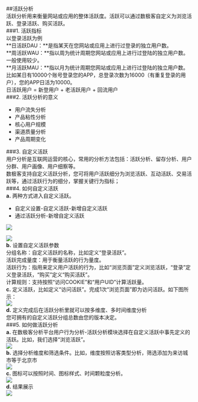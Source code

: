 ##活跃分析  
活跃分析用来衡量网站或应用的整体活跃度。活跃可以通过数极客自定义为浏览活跃、登录活跃、购买活跃。  
###1. 活跃指标  
以登录活跃为例  
**日活跃DAU：**是指某天在您网站或应用上进行过登录的独立用户数。  
**周活跃WAU：**指以周为统计周期您网站或应用上进行过登陆的独立用户数。一般使用较少。  
**月活跃MAU：**指以月为统计周期您网站或应用上进行过登陆的独立用户数。  
比如某日有10000个账号登录您的APP，总登录次数为16000（有重复登录的用户），您的APP日活为10000。  
日活跃用户 = 新登用户 + 老活跃用户 + 回流用户  
###2. 活跃分析的意义  
* 用户流失分析  
* 产品粘性分析  
* 核心用户规模  
* 渠道质量分析  
* 产品周期变化  

###3. 自定义活跃  
用户分析是互联网运营的核心，常用的分析方法包括：活跃分析、留存分析、用户分群、用户画像、用户细察等。  
数极客支持自定义活跃分析，您可将用户活跃细分为浏览活跃、互动活跃、交易活跃等，通过活跃行为的细分，掌握关键行为指标；  
###4. 如何自定义活跃  
**a.** 两种方式进入自定义活跃。  
* 自定义设置-自定义活跃-新增自定义活跃  
* 通过活跃分析-新增自定义活跃  

![](http://www.shujike.com/docsimg/自定义活跃1.jpg)  

![](http://www.shujike.com/docsimg/自定义活跃2.jpg)  
**b.** 设置自定义活跃参数  
分组名称：自定义活跃的名称，比如定义“登录活跃”。  
活跃完成量度：用于衡量活跃的行为量度。  
活跃行为：指用来定义用户活跃的行为，比如“浏览页面”定义浏览活跃，“登录”定义登录活跃，“购买”定义“购买活跃”。  
计算规则：支持按照“访问COOKIE”和“用户UID”计算活跃量。  
**c.** 定义活跃，比如定义“访问活跃”。完成1次“浏览页面”即为访问活跃。如下图所示：  
![](http://www.shujike.com/docsimg/自定义活跃3.jpg)  
**d.** 定义完成后在活跃分析里就可以按多维度、多时间维度分析  
您可拥有的自定义活跃分组总数由您的版本决定。  
###5. 如何做活跃分析  
**a.** 在数极客分析平台用户行为分析-活跃分析模块选择在自定义活跃中事先定义的活跃。比如，我们选择“浏览活跃”。  
![](http://www.shujike.com/docsimg/如何做活跃分析1.jpg)  
**b.** 选择分析维度和筛选条件。比如，维度按照访客类型分析，筛选添加为来访城市等于北京市  
![](http://www.shujike.com/docsimg/如何做活跃分析2.jpg)  
**c.** 图标可以按照时间、图标样式、时间颗粒度分析。  
![](http://www.shujike.com/docsimg/如何做活跃分析3.jpg)  
**d.** 结果展示  
![](http://www.shujike.com/docsimg/如何做活跃分析4.jpg)  
